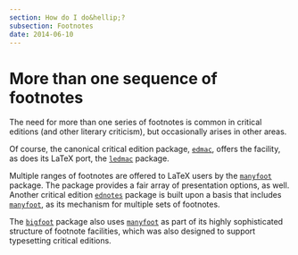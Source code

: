 ```yaml
---
section: How do I do&hellip;?
subsection: Footnotes
date: 2014-06-10
---
```

# More than one sequence of footnotes

The need for more than one series of footnotes is common in critical
editions (and other literary criticism), but occasionally arises in
other areas.

Of course, the canonical critical edition package, [`edmac`](https://ctan.org/pkg/edmac),
offers the facility, as does its LaTeX port, the [`ledmac`](https://ctan.org/pkg/ledmac)
package.

Multiple ranges of footnotes are offered to LaTeX users by the
[`manyfoot`](https://ctan.org/pkg/manyfoot) package.  The package provides a fair array of
presentation options, as well.  Another critical edition
[`ednotes`](https://ctan.org/pkg/ednotes) package is built upon a basis that includes
[`manyfoot`](https://ctan.org/pkg/manyfoot), as its mechanism for multiple sets of footnotes.

The [`bigfoot`](https://ctan.org/pkg/bigfoot) package also uses [`manyfoot`](https://ctan.org/pkg/manyfoot) as part of
its highly sophisticated structure of footnote facilities, which was
also designed to support typesetting critical editions.

